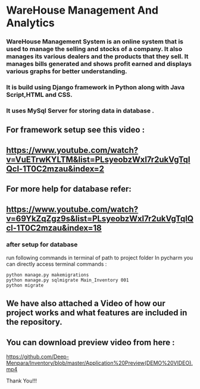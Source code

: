 
# WareHouse Management And Analytics
### WareHouse Management System is an online system that is used to manage the selling and stocks of a company. It also manages its various dealers and the products that they sell. It manages bills generated and shows profit earned and displays various graphs for better understanding. 
### It is build using Django framework in Python along with Java Script,HTML and CSS.
### It uses MySql Server for storing data in database .


## For framework setup see this video :
## https://www.youtube.com/watch?v=VuETrwKYLTM&list=PLsyeobzWxl7r2ukVgTqIQcl-1T0C2mzau&index=2

## For more help for database refer:
## https://www.youtube.com/watch?v=69YkZqZgz9s&list=PLsyeobzWxl7r2ukVgTqIQcl-1T0C2mzau&index=18

### after setup for database
run following commands in terminal of path to project folder
In pycharm you can directly access terminal
commands :
```
python manage.py makemigrations
python manage.py sqlmigrate Main_Inventory 001
python migrate
```
## We have also attached a Video of how our project works and what features are included in the repository.

## You can download preview video from here :
https://github.com/Deep-Menpara/Inventory/blob/master/Application%20Preview(DEMO%20VIDEO).mp4

Thank You!!!
